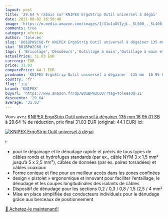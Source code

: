 ```yaml
---
layout: post
title: '29.64 % rabais sur KNIPEX ErgoStrip Outil universel à dégai'
date: 2021-08-02 16:50:40
image: 'https://m.media-amazon.com/images/I/31u1uDVIyjL._SL500_._SL400_.jpg'
comments: true
category: ofertas
author: 'tole.es'
slug: 'B01BPW2C6Q-fr KNIPEX ErgoStrip Outil universel à dégainer 135 mm 16 95...'
sku: 'B01BPW2C6Q-fr'
tags: [ 'Bricolage','Dénudeurs','Outillage à main','Outillage à main et électroportatif','Pince à dénuder de câbles','knipex', ]
actualPrice: 31.03 EUR
currency: EUR
price: 31.03
comparePrice: 44.1 EUR
prodname: 'KNIPEX ErgoStrip Outil universel à dégainer  135 mm  16 95 01 SB'
country: 'fr'
flag: '🇫🇷'
brand: 'KNIPEX'
buyurl: 'https://www.amazon.fr/dp/B01BPW2C6Q/?tag=tolees0d-21'
descuento: '29.64'
average: '31.03'
---
```


Vous avez [KNIPEX ErgoStrip Outil universel à dégainer  135 mm  16 95 01 SB](https://www.amazon.fr/dp/B01BPW2C6Q/?tag=tolees0d-21)  à  29.64 % de réduction, prix final  31.03 EUR (original: 44.1 EUR) ici:

[![KNIPEX ErgoStrip Outil universel à dégai](https://m.media-amazon.com/images/I/31u1uDVIyjL._SL500_._SL400_.jpg)](https://www.amazon.fr/dp/B01BPW2C6Q/?tag=tolees0d-21)

ℹ️:

- pour le dégainage et le dénudage rapide et précis de tous types de câbles ronds et hydrofuges standards (par ex., câble NYM 3 x 1,5 mm² jusqu‘à 5 x 2,5 mm²), câbles de données (par ex. paires torsadées) et câbles coaxiaux
- Forme conique et fine pour un meilleur accès dans les zones confinées
- design « pistolet » ergonomique et innovant pour faciliter l‘entaillage, le dénudage et les coupes longitudinales des isolants de câbles
- Dispositif de dénudage pour les sections 0,2 / 0,3 / 0,8 / 1,5 /2,5 / 4 mm²
- Mise en place simplifiée des conducteurs individuels pour le dénudage grâce aux berceaux de positionnement

[🛒 Achetez-le maintenant!!](https://www.amazon.fr/dp/B01BPW2C6Q/?tag=tolees0d-21)
